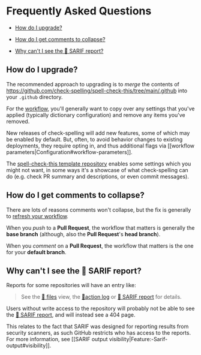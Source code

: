 # Frequently Asked Questions

- [How do I upgrade?](#how-do-i-upgrade)

- [How do I get comments to collapse?](#how-do-i-get-comments-to-collapse)

- [Why can't I see the 👼 SARIF report?](#why-cant-i-see-the--sarif-report)

## How do I upgrade?

The recommended approach to upgrading is to _merge_ the contents of https://github.com/check-spelling/spell-check-this/tree/main/.github into your `.github` directory.

For the [workflow](https://github.com/check-spelling/spell-check-this/blob/main/.github/workflows/spelling.yml),
you'll generally want to copy over any settings that you've applied (typically dictionary configuration) and remove any items you've removed.

New releases of check-spelling will add new features, some of which may be enabled by default. But, often, to avoid behavior changes to existing deployments, they require opting in, and thus additional flags via [[workflow parameters|Configuration#workflow-parameters]].

The [spell-check-this template repository](https://github.com/check-spelling/spell-check-this) enables some settings which you might not want, in some ways it's a showcase of what check-spelling can do (e.g. check PR summary and descriptions, or even commit messages).

## How do I get comments to collapse?

There are lots of reasons comments won't collapse, but the fix is generally to [refresh your workflow](#how-do-i-upgrade).

When you _push_ to a **Pull Request**, the workflow that matters is generally the **base branch** (although, also the **Pull Request**'s **head branch**).

When you _comment_ on a **Pull Request**, the workflow that matters is the one for your **default branch**.

## Why can't I see the 👼 SARIF report?

Reports for some repositories will have an entry like:

> See the [📂 files](#) view, the [📜action log](#) or [👼 SARIF report](#) for details.

Users without write access to the repository will probably not be able to see the [👼 SARIF report](#), and will instead see a 404 page.

This relates to the fact that SARIF was designed for reporting results from security scanners, as such GitHub restricts who has access to the reports. For more information, see [[SARIF output visibility|Feature:-Sarif-output#visibility]].
